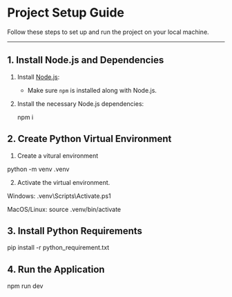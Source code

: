 # Project Setup Guide

Follow these steps to set up and run the project on your local machine.

---

## 1. Install Node.js and Dependencies

1. Install [Node.js](https://nodejs.org/):
   - Make sure `npm` is installed along with Node.js.

2. Install the necessary Node.js dependencies:

   npm i


## 2. Create Python Virtual Environment

1. Create a vitural environment

python -m venv .venv

2. Activate the virtual environment.

Windows:
.venv\Scripts\Activate.ps1

MacOS/Linux:
source .venv/bin/activate


## 3. Install Python Requirements
pip install -r python_requirement.txt


## 4. Run the Application
npm run dev

